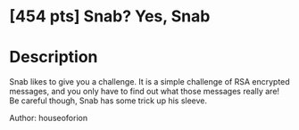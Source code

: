 # [454 pts] Snab? Yes, Snab
# Description
Snab likes to give you a challenge. It is a simple challenge of RSA encrypted messages, and you only have to find out what those messages really are! Be careful though, Snab has some trick up his sleeve.

Author: houseoforion